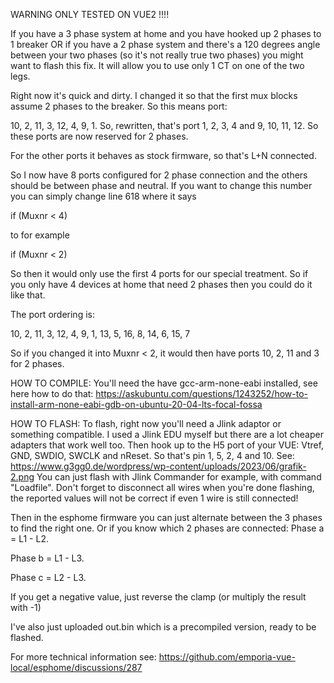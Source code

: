WARNING ONLY TESTED ON VUE2 !!!!

If you have a 3 phase system at home and you have hooked up 2 phases to 1 breaker OR if you have a 2 phase system and there's a 120 degrees 
angle between your two phases (so it's not really true two phases) you might want to flash this fix. It will allow you
to use only 1 CT on one of the two legs. 

Right now it's quick and dirty. I changed it so that the first mux blocks assume 2 phases to the breaker. So this means port:

10, 2, 11, 3, 12, 4, 9, 1. So, rewritten, that's port 1, 2, 3, 4 and 9, 10, 11, 12. So these ports are now reserved for 2 phases.

For the other ports it behaves as stock firmware, so that's L+N connected. 

So I now have 8 ports configured for 2 phase connection and the others should be between phase and neutral. 
If you want to change this number you can simply change line 618 where it says

if (Muxnr < 4)

to for example

if (Muxnr < 2)

So then it would only use the first 4 ports for our special treatment. So if you only have 4 devices at home that need 2 phases then you could do it like that.

The port ordering is:

10, 2, 11, 3, 12, 4, 9, 1, 13, 5, 16, 8, 14, 6, 15, 7

So if you changed it into Muxnr < 2, it would then have ports 10, 2, 11 and 3 for 2 phases.

HOW TO COMPILE:
You'll need the have gcc-arm-none-eabi installed, see here how to do that: https://askubuntu.com/questions/1243252/how-to-install-arm-none-eabi-gdb-on-ubuntu-20-04-lts-focal-fossa

HOW TO FLASH:
To flash, right now you'll need a Jlink adaptor or something compatible. I used a Jlink EDU myself but there are a lot cheaper adapters that work well too. 
Then hook up to the H5 port of your VUE: Vtref, GND, SWDIO, SWCLK and nReset. So that's pin 1, 5, 2, 4 and 10. See: https://www.g3gg0.de/wordpress/wp-content/uploads/2023/06/grafik-2.png
You can just flash with Jlink Commander for example, with command "Loadfile". Don't forget to disconnect all wires when you're done flashing, the reported values will not be correct if even 1 wire is still connected!

Then in the esphome firmware you can just alternate between the 3 phases to find the right one. Or if you know which 2 phases are connected:
Phase a = L1 - L2.

Phase b = L1 - L3.

Phase c = L2 - L3.

If you get a negative value, just reverse the clamp (or multiply the result with -1)

I've also just uploaded out.bin which is a precompiled version, ready to be flashed.

For more technical information see: https://github.com/emporia-vue-local/esphome/discussions/287
